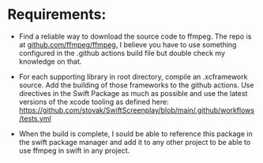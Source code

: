 # Requirements:

- Find a reliable way to download the source code to ffmpeg. The repo is at [github.com/ffmpeg/ffmpeg.](https://github.com/FFmpeg/FFmpeg.git)
  I believe you have to use something configured in the .github actions build file but double check my knowledge on that.

- For each supporting library in root directory, compile an .xcframework source. Add the building of those frameworks to
  the github actions. Use directives in the Swift Package as much as possible and use the latest versions of the xcode tooling as defined here:
  https://github.com/stovak/SwiftScreenplay/blob/main/.github/workflows/tests.yml

- When the build is complete, I sould be able to reference this package in the swift package manager
  and add it to any other project to be able to use ffmpeg in swift in any project.
